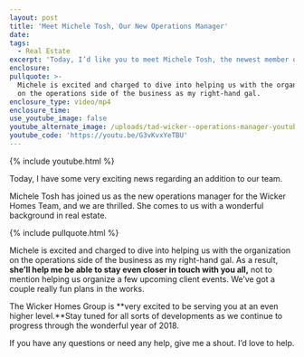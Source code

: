 ```yaml
---
layout: post
title: 'Meet Michele Tosh, Our New Operations Manager'
date:
tags:
  - Real Estate
excerpt: 'Today, I’d like you to meet Michele Tosh, the newest member of our team.'
enclosure:
pullquote: >-
  Michele is excited and charged to dive into helping us with the organization
  on the operations side of the business as my right-hand gal.
enclosure_type: video/mp4
enclosure_time:
use_youtube_image: false
youtube_alternate_image: /uploads/tad-wicker--operations-manager-youtube.jpg
youtube_code: 'https://youtu.be/G3vKvxYeTBU'
---
```


{% include youtube.html %}

Today, I have some very exciting news regarding an addition to our team.

Michele Tosh has joined us as the new operations manager for the Wicker Homes Team, and we are thrilled. She comes to us with a wonderful background in real estate.

{% include pullquote.html %}

Michele is excited and charged to dive into helping us with the organization on the operations side of the business as my right-hand gal. As a result, **she’ll help me be able to stay even closer in touch with you all,** not to mention helping us organize a few upcoming client events. We’ve got a couple really fun plans in the works.

The Wicker Homes Group is **very excited to be serving you at an even higher level.**Stay tuned for all sorts of developments as we continue to progress through the wonderful year of 2018.

If you have any questions or need any help, give me a shout. I’d love to help.<br>&nbsp;